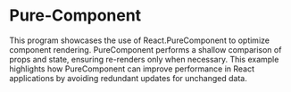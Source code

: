 # Pure-Component
This program showcases the use of React.PureComponent to optimize component rendering. PureComponent performs a shallow comparison of props and state, ensuring re-renders only when necessary. This example highlights how PureComponent can improve performance in React applications by avoiding redundant updates for unchanged data.
